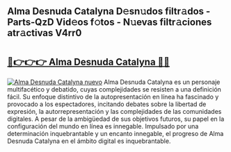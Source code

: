 ## Alma Desnuda Catalyna D𝚎sn𝚞dos filtr𝚊dos - Parts-QzD Vid𝚎os f𝚘tos - N𝚞evas filtr𝚊ciones atr𝚊ctivas V4rr0

# <h2><a href="http://mb2y6qo.tromn.icu/?c=Alma+Desnuda+Catalyna">🔗👉👉👉 Alma Desnuda Catalyna 🔗🔗</a></h2>

[![Alma Desnuda Catalyna nuevo](https://i.imgur.com/pEAQMta.gif)](http://mb2y6qo.tromn.icu/?c=Alma+Desnuda+Catalyna)
Alma Desnuda Catalyna es un personaje multifacético y debatido, cuyas complejidades se resisten a una definición fácil.  Su enfoque distintivo de la autopresentación en línea ha fascinado y provocado a los espectadores, incitando debates sobre la libertad de expresión, la autorrepresentación y las complejidades de las comunidades digitales. A pesar de la ambigüedad de sus objetivos futuros, su papel en la configuración del mundo en línea es innegable. Impulsado por una determinación inquebrantable y un encanto innegable, el progreso de Alma Desnuda Catalyna en el ámbito digital es inquebrantable.
